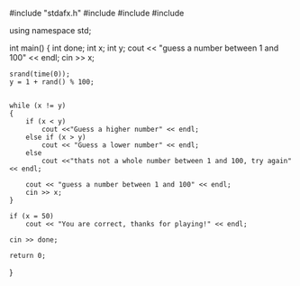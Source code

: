 #include "stdafx.h"
#include <iostream>
#include <cstdlib>
#include <ctime>

using namespace std;


int main()
{
	int done;
	int x;
	int y;
	cout << "guess a number between 1 and 100" << endl;
	cin >> x;
	
	srand(time(0));
	y = 1 + rand() % 100;


	while (x != y)
	{
		if (x < y)
			cout <<"Guess a higher number" << endl;
		else if (x > y)
			cout << "Guess a lower number" << endl;
		else
			cout <<"thats not a whole number between 1 and 100, try again" << endl;

		cout << "guess a number between 1 and 100" << endl;
		cin >> x;
	}

	if (x = 50)
		cout << "You are correct, thanks for playing!" << endl;

	cin >> done;

	return 0;
}
